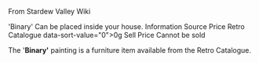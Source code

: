 From Stardew Valley Wiki

'Binary' Can be placed inside your house. Information Source Price Retro Catalogue data-sort-value="0"&gt;0g Sell Price Cannot be sold

The '**Binary'** painting is a furniture item available from the Retro Catalogue.
